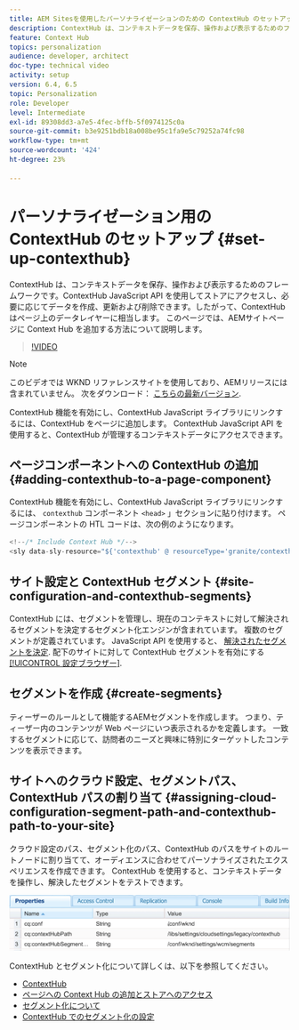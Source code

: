 ```yaml
---
title: AEM Sitesを使用したパーソナライゼーションのための ContextHub のセットアップ
description: ContextHub は、コンテキストデータを保存、操作および表示するためのフレームワークです。ContextHub JavaScript API を使用してストアにアクセスし、必要に応じてデータを作成、更新および削除できます。したがって、ContextHub はページ上のデータレイヤーに相当します。 このページでは、AEMサイトページに Context Hub を追加する方法について説明します。
feature: Context Hub
topics: personalization
audience: developer, architect
doc-type: technical video
activity: setup
version: 6.4, 6.5
topic: Personalization
role: Developer
level: Intermediate
exl-id: 89308dd3-a7e5-4fec-bffb-5f0974125c0a
source-git-commit: b3e9251bdb18a008be95c1fa9e5c79252a74fc98
workflow-type: tm+mt
source-wordcount: '424'
ht-degree: 23%

---
```


# パーソナライゼーション用の ContextHub のセットアップ {#set-up-contexthub}

ContextHub は、コンテキストデータを保存、操作および表示するためのフレームワークです。ContextHub JavaScript API を使用してストアにアクセスし、必要に応じてデータを作成、更新および削除できます。したがって、ContextHub はページ上のデータレイヤーに相当します。 このページでは、AEMサイトページに Context Hub を追加する方法について説明します。

>[!VIDEO](https://video.tv.adobe.com/v/23765?quality=12&learn=on)

>[!NOTE]
>
>このビデオでは WKND リファレンスサイトを使用しており、AEMリリースには含まれていません。 次をダウンロード： [こちらの最新バージョン](https://github.com/adobe/aem-guides-wknd/releases).

ContextHub 機能を有効にし、ContextHub JavaScript ライブラリにリンクするには、ContextHub をページに追加します。 ContextHub JavaScript API を使用すると、ContextHub が管理するコンテキストデータにアクセスできます。

## ページコンポーネントへの ContextHub の追加 {#adding-contexthub-to-a-page-component}

ContextHub 機能を有効にし、ContextHub JavaScript ライブラリにリンクするには、 `contexthub` コンポーネント `<head>` 」セクションに貼り付けます。 ページコンポーネントの HTL コードは、次の例のようになります。

```java
<!--/* Include Context Hub */-->
<sly data-sly-resource="${'contexthub' @ resourceType='granite/contexthub/components/contexthub'}"/>
```

## サイト設定と ContextHub セグメント {#site-configuration-and-contexthub-segments}

ContextHub には、セグメントを管理し、現在のコンテキストに対して解決されるセグメントを決定するセグメント化エンジンが含まれています。 複数のセグメントが定義されています。 JavaScript API を使用すると、 [解決されたセグメントを決定](https://helpx.adobe.com/experience-manager/6-5/sites/developing/using/ch-adding.html#DeterminingResolvedContextHubSegments). 配下のサイトに対して ContextHub セグメントを有効にする [[!UICONTROL 設定ブラウザー]](https://experienceleague.adobe.com/docs/experience-manager-cloud-service/implementing/developing/configurations.html?lang=ja).

## セグメントを作成 {#create-segments}

ティーザーのルールとして機能するAEMセグメントを作成します。 つまり、ティーザー内のコンテンツが Web ページにいつ表示されるかを定義します。 一致するセグメントに応じて、訪問者のニーズと興味に特別にターゲットしたコンテンツを表示できます。

## サイトへのクラウド設定、セグメントパス、ContextHub パスの割り当て {#assigning-cloud-configuration-segment-path-and-contexthub-path-to-your-site}

クラウド設定のパス、セグメント化のパス、ContextHub のパスをサイトのルートノードに割り当てて、オーディエンスに合わせてパーソナライズされたエクスペリエンスを作成できます。 ContextHub を使用すると、コンテキストデータを操作し、解決したセグメントをテストできます。

![CRXDE Lite](assets/crx-de-properties.png)

ContextHub とセグメント化について詳しくは、以下を参照してください。

* [ContextHub](https://helpx.adobe.com/experience-manager/6-5/sites/developing/using/contexthub.html)
* [ページへの Context Hub の追加とストアへのアクセス](https://helpx.adobe.com/experience-manager/6-5/sites/developing/using/ch-adding.html)
* [セグメント化について](https://helpx.adobe.com/experience-manager/6-5/sites/classic-ui-authoring/using/classic-personalization-campaigns-segmentation.html)
* [ContextHub でのセグメント化の設定](https://helpx.adobe.com/experience-manager/6-5/sites/administering/using/segmentation.html)
